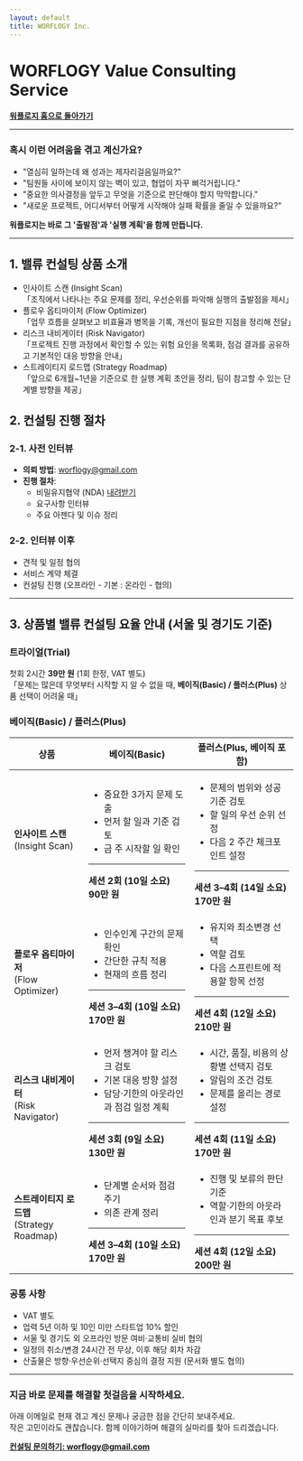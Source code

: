 ```yaml
---
layout: default
title: WORFLOGY Inc.
---
```


# WORFLOGY Value Consulting Service

[**워플로지 홈으로 돌아가기**](https://worflogy.com)

---

### 혹시 이런 어려움을 겪고 계신가요?

- "열심히 일하는데 왜 성과는 제자리걸음일까요?"
- "팀원들 사이에 보이지 않는 벽이 있고, 협업이 자꾸 삐걱거립니다."
- "중요한 의사결정을 앞두고 무엇을 기준으로 판단해야 할지 막막합니다."
- "새로운 프로젝트, 어디서부터 어떻게 시작해야 실패 확률을 줄일 수 있을까요?"

**워플로지는 바로 그 '출발점'과 '실행 계획'을 함께 만듭니다.**

---

## 1. 밸류 컨설팅 상품 소개

- 인사이트 스캔 (Insight Scan)<br>
「조직에서 나타나는 주요 문제를 정리, 우선순위를 파악해 실행의 출발점을 제시」
- 플로우 옵티마이저 (Flow Optimizer)<br>
「업무 흐름을 살펴보고 비효율과 병목을 기록, 개선이 필요한 지점을 정리해 전달」
- 리스크 내비게이터 (Risk Navigator)<br>
「프로젝트 진행 과정에서 확인할 수 있는 위험 요인을 목록화, 점검 결과를 공유하고 기본적인 대응 방향을 안내」
- 스트레이티지 로드맵 (Strategy Roadmap)<br>
「앞으로 6개월~1년을 기준으로 한 실행 계획 초안을 정리, 팀이 참고할 수 있는 단계별 방향을 제공」

## 2. 컨설팅 진행 절차

### 2-1. 사전 인터뷰

- **의뢰 방법**: [worflogy@gmail.com](mailto:worflogy@gmail.com)
- **진행 절차**:
    - 비밀유지협약 (NDA) [내려받기](https://drive.google.com/file/d/1IpbFzdH17zTREo131JuWjV53xkd5bCHs/view?usp=sharing)
    - 요구사항 인터뷰
    - 주요 아젠다 및 이슈 정리

### 2-2. 인터뷰 이후

- 견적 및 일정 협의
- 서비스 계약 체결
- 컨설팅 진행 (오프라인 - 기본 : 온라인 - 협의)

---

## 3. 상품별 밸류 컨설팅 요율 안내 (서울 및 경기도 기준)

### 트라이얼(Trial)

첫회 2시간 **39만 원** (1회 한정, VAT 별도)<br>
「문제는 많은데 무엇부터 시작할 지 알 수 없을 때, **베이직(Basic) / 플러스(Plus)** 상품 선택이 어려울 때」

### 베이직(Basic) / 플러스(Plus)

| 상품 | 베이직(Basic) | 플러스(Plus, 베이직 포함) |
|---|---|---|
| **인사이트 스캔**<br>(Insight Scan) | <ul><li>중요한 3가지 문제 도출</li><li>먼저 할 일과 기준 검토</li><li>금 주 시작할 일 확인</li></ul><hr><b>세션 2회 (10일 소요)<br>90만 원</b> | <ul><li>문제의 범위와 성공 기준 검토</li><li>할 일의 우선 순위 선정</li><li>다음 2 주간 체크포인트 설정</li></ul><hr><b>세션 3–4회 (14일 소요)<br>170만 원</b> |
| **플로우 옵티마이저**<br>(Flow Optimizer) | <ul><li>인수인계 구간의 문제 확인</li><li>간단한 규칙 적용</li><li>현재의 흐름 정리</li></ul><hr><b>세션 3–4회 (10일 소요)<br>170만 원</b> | <ul><li>유지와 최소변경 선택</li><li>역할 검토</li><li>다음 스프린트에 적용할 항목 선정</li></ul><hr><b>세션 4회 (12일 소요)<br>210만 원</b> |
| **리스크 내비게이터**<br>(Risk Navigator) | <ul><li>먼저 챙겨야 할 리스크 검토</li><li>기본 대응 방향 설정</li><li>담당·기한의 아웃라인과 점검 일정 계획</li></ul><hr><b>세션 3회 (9일 소요)<br>130만 원</b> | <ul><li>시간, 품질, 비용의 상황별 선택지 검토</li><li>알림의 조건 검토</li><li>문제를 올리는 경로 설정</li></ul><hr><b>세션 4회 (11일 소요)<br>170만 원</b> |
| **스트레이티지 로드맵**<br>(Strategy Roadmap) | <ul><li>단계별 순서와 점검 주기</li><li>의존 관계 정리</li></ul><hr><b>세션 3–4회 (10일 소요)<br>170만 원</b> | <ul><li>진행 및 보류의 판단 기준</li><li>역할·기한의 아웃라인과 분기 목표 후보</li></ul><hr><b>세션 4회 (12일 소요)<br>200만 원</b> |

### 공통 사항

- VAT 별도
- 업력 5년 이하 및 10인 미만 스타트업 10% 할인
- 서울 및 경기도 외 오프라인 방문 여비·교통비 실비 협의
- 일정의 취소/변경 24시간 전 무상, 이후 해당 회차 차감
- 산출물은 방향·우선순위·선택지 중심의 결정 지원 (문서화 별도 협의)

---

### 지금 바로 문제를 해결할 첫걸음을 시작하세요.

아래 이메일로 현재 겪고 계신 문제나 궁금한 점을 간단히 보내주세요.<br>
작은 고민이라도 괜찮습니다. 함께 이야기하며 해결의 실마리를 찾아 드리겠습니다.

**[컨설팅 문의하기: worflogy@gmail.com](mailto:worflogy@gmail.com)**